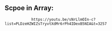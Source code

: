## Scpoe in Array:
                https://youtu.be/sNrLlmOIn-c?list=PLDzeHZWIZsTryvtXdMr6rPh4IDexB5NIA&t=3257